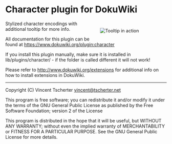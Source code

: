 # Character plugin for DokuWiki

<p style="padding: 1ex; float: right; width: 200px">
  <img src="https://github.com/tscherter/character/blob/main/image.png?raw=true" alt="Tooltip in action">
</p>

Stylized character encodings with additional tooltip for more info.

All documentation for this plugin can be found at
https://www.dokuwiki.org/plugin:character

If you install this plugin manually, make sure it is installed in
lib/plugins/character/ - if the folder is called different it
will not work!

Please refer to http://www.dokuwiki.org/extensions for additional info
on how to install extensions in DokuWiki.

----
Copyright (C) Vincent Tscherter <vincent@tscherter.net>

This program is free software; you can redistribute it and/or modify
it under the terms of the GNU General Public License as published by
the Free Software Foundation; version 2 of the License

This program is distributed in the hope that it will be useful,
but WITHOUT ANY WARRANTY; without even the implied warranty of
MERCHANTABILITY or FITNESS FOR A PARTICULAR PURPOSE.  See the
GNU General Public License for more details.